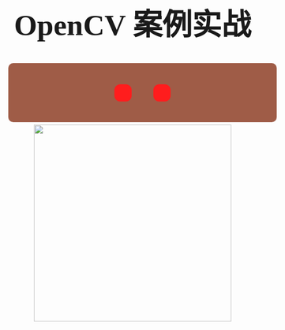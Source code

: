
<h1 style="text-align:center;font-size:60px;font-weight:bold;font-family:宋体">OpenCV 案例实战</h1>

<style>

    #btn{
        background-color: #FF1D1D;
        margin-left: 20px;
        margin-right: 20px;
        -moz-border-radius: 12px;
        -webkit-border-radius: 12px;
        border-radius: 12px;
        -khtml-border-radius: 12px;
        vertical-align: middle;
        border: none;
        width: 35px;
        height: 35px;
        padding:1px;
    }
    .btn_bili{
        background: url("image/button/bilibili.png");
        background-repeat: no-repeat;
        background-position: center center;
        background-size: 70% 70%;
    }
    .btn_github{
        background: url("image/button/github.png");
        background-repeat: no-repeat;
        background-position: center center;
        background-size: 70% 70%;
    }
    .btn_book{
        background: url("image/button/gitbook.png");
        background-repeat: no-repeat;
        background-position: center center;
        background-size: 80% 80%;
    }
    /* 鼠标悬停动画 */
    #btn:hover{
        width: 50px;
        height: 50px;
        background-color: #ff8080;
        transition-delay: 20ms;
        transition-duration: 100ms;
        transition-timing-function: ease-in-out;
    }
    .container{
        background-color:#9F5C47;
        padding:20px;
        text-align:center;
        border-radius: 10px; 
        margin-bottom: 5px;
        width:100%;
        height:80px;

        /* 显示为盒子，为了居中 */
        display: -webkit-box;
        -webkit-box-orient: horizontal;
        -webkit-box-pack: center;
        -webkit-box-align: center;
        
        display: -moz-box;
        -moz-box-orient: horizontal;
        -moz-box-pack: center;
        -moz-box-align: center;
        
        display: -o-box;
        -o-box-orient: horizontal;
        -o-box-pack: center;
        -o-box-align: center;
        
        display: -ms-box;
        -ms-box-orient: horizontal;
        -ms-box-pack: center;
        -ms-box-align: center;
        
        display: box;
        box-orient: horizontal;
        box-pack: center;
        box-align: center;
    }
    #btn_link{
        /* 取消下划线 */
        text-decoration: none;
    }
</style>

<div class="container">
<a href="https://github.com/spite-triangle" id="btn_link" title="Github">
<button type="button" id="btn" class="btn_github" ></button>
</a>
<a href="https://space.bilibili.com/27206875" id="btn_link" title="Bilibili">
<button type="button" id="btn" class="btn_bili"></button>
</a>
</a>
</div>

 <div style="text-align:center;"><img width=400px  src="image/mario.png" align="middle" /></div>

